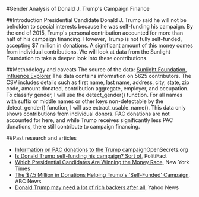 
#Gender Analysis of Donald J. Trump's Campaign Finance

##Introduction
Presidential Candidate Donald J. Trump said he will not be beholden to special interests because he was self-funding his campaign. By the end of 2015, Trump's personal contribution accounted for more than half of his campaign financing. However, Trump is not fully self-funded, accepting $7 million in donations. A significant amount of this money comes from individual contributions. We will look at data from the Sunlight Foundation to take a deeper look into these contributions. 

##Methodology and caveats
The source of the data: [Sunlight Foundation, Influence Explorer](http://realtime.influenceexplorer.com/candidate/2016/trump-donald-j/P80001571/)
The data contains information on 5625 contributors. The CSV includes details such as first name, last name, address, city, state, zip code, amount donated, contribution aggregate, employer, and occupation. 
To classify gender, I will use the detect_gender() function. For all names with suffix or middle names or other keys non-detectable by the detect_gender() function, I will use extract_usable_name(). 
This data only shows contributions from individual donors. PAC donations are not accounted for here, and while Trump receives significantly less PAC donations, there still contribute to campaign financing. 

##Past research and articles
- [Information on PAC donations to the Trump campaign](https://www.opensecrets.org/pres16/contrib.php?cycle=All&id=N00023864&type)OpenSecrets.org
- [Is Donald Trump self-funding his campaign? Sort of](http://www.politifact.com/truth-o-meter/statements/2016/feb/10/donald-trump/donald-trump-self-funding-his-campaign-sort/), PolitiFact
- [Which Presidential Candidates Are Winning the Money Race](http://www.nytimes.com/interactive/2016/us/elections/election-2016-campaign-money-race.html?ref=first-draft), New York Times
- [The $7.5 Million in Donations Helping Trump's 'Self-Funded' Campaign](http://abcnews.go.com/Politics/75-million-donations-helping-trumps-funded-campaign/story?id=37403906), ABC News
- [Donald Trump may need a lot of rich backers after all](http://finance.yahoo.com/news/donald-trump-may-need-a-lot-of-rich-backers-after-all-154715815.html), Yahoo News
